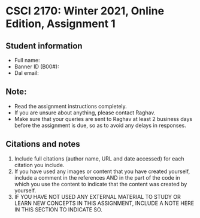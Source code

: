 # CSCI 2170: Winter 2021, Online Edition, Assignment 1

## Student information
- Full name: 
- Banner ID (B00#): 
- Dal email: 

## Note:
- Read the assignment instructions completely.
- If you are unsure about anything, please contact Raghav.
- Make sure that your queries are sent to Raghav at least 2 business days before the assignment is due, so as to avoid any delays in responses.

## Citations and notes
1. Include full citations (author name, URL and date accessed) for each citation you include.
2. If you have used any images or content that you have created yourself, include a comment in the references AND in the part of the code in which you use the content to indicate that the content was created by yourself.
3. IF YOU HAVE NOT USED ANY EXTERNAL MATERIAL TO STUDY OR LEARN NEW CONCEPTS IN THIS ASSIGNMENT, INCLUDE A NOTE HERE IN THIS SECTION TO INDICATE SO.